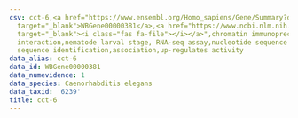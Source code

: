 ```yaml
---
csv: cct-6,<a href="https://www.ensembl.org/Homo_sapiens/Gene/Summary?db=core;g=WBGene00000381"
  target="_blank">WBGene00000381</a>,<a href="https://www.ncbi.nlm.nih.gov/pubmed/27688402"
  target="_blank"><i class="fas fa-file"></i></a>",chromatin immunoprecipitation assay,direct
  interaction,nematode larval stage, RNA-seq assay,nucleotide sequence identification,nucleotide
  sequence identification,association,up-regulates activity
data_alias: cct-6
data_id: WBGene00000381
data_numevidence: 1
data_species: Caenorhabditis elegans
data_taxid: '6239'
title: cct-6
---
```

